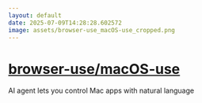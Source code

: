 ```yaml
---
layout: default
date: 2025-07-09T14:28:28.602572
image: assets/browser-use_macOS-use_cropped.png
---
```


# [browser-use/macOS-use](https://github.com/browser-use/macOS-use)

AI agent lets you control Mac apps with natural language
